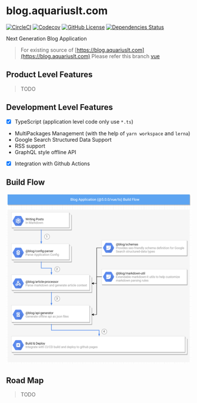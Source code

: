 # blog.aquariuslt.com

[![CircleCI](https://circleci.com/gh/aquariuslt/blog/tree/vue%40ts.svg?style=svg)](https://circleci.com/gh/aquariuslt/blog/tree/vue%40ts)
[![Codecov](https://codecov.io/gh/aquariuslt/blog/branch/vue%40ts/graph/badge.svg)](https://codecov.io/gh/aquariuslt/blog)
[![GitHub License](https://img.shields.io/github/license/aquariuslt/blog.svg)](https://github.com/aquariuslt/blog/blob/vue%40ts/LICENSE)
[![Dependencies Status](https://david-dm.org/aquariuslt/blog/status.svg)](https://david-dm.org/aquariuslt/blog)


Next Generation Blog Application

> For existing source of [https://blog.aquariuslt.com](https://blog.aquariuslt.com)
> Please refer this branch [vue](https://github.com/aquariuslt/blog/tree/vue)


## Product Level Features

> TODO


## Development Level Features

- [x] TypeScript (application level code only use `*.ts`)
- MultiPackages Management (with the help of `yarn workspace` and `lerna`)
- Google Search Structured Data Support 
- RSS support
- GraphQL style offline API
- [x] Integration with Github Actions

## Build Flow

![Build Flow](./docs/imgs/build-flow.png)


## Road Map

> TODO
